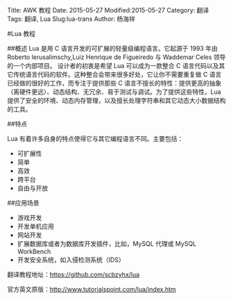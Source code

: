 Title: AWK 教程
Date: 2015-05-27
Modified:2015-05-27
Category: 翻译
Tags: 翻译, Lua
Slug:lua-trans
Author: 杨海祥

#Lua 教程

##概述
Lua 是用 C 语言开发的可扩展的轻量级编程语言。它起源于 1993 年由 Roberto lerusalimschy,Luiz Henrique de Figueiredo 与 Waddemar Celes 领导的一个内部项目。
设计者的初衷是希望 Lua 可以成为一款整合 C 语言代码以及其它传统语言代码的软件。这种整合会带来很多好处，它让你不需要重复做 C 语言已经做的很好的工作，而专注于提供那些 C 语言不擅长的特性：提供更高的抽象（离硬件更远）、动态结构、无冗余、易于测试与调试。为了提供这些特性，Lua 提供了安全的环境、动态内存管理，以及擅长处理字符串和其它动态大小数据结构的工具。

##特点

Lua 有着许多自身的特点使得它与其它编程语言不同。主要包括：  
<ul>
<li>可扩展性</li>  
<li>简单</li>  
<li>高效</li>  
<li>跨平台</li>  
<li>自由与开放</li>  
</ul>  

##应用场景  
<ul>
<li>游戏开发</li>  
<li>开发单机应用</li>  
<li>网站开发</li>  
<li>扩展数据库或者为数据库开发插件，比如，MySQL 代理或 MySQL WorkBench</li>  
<li>开发安全系统，如入侵检测系统（IDS）</li>  
</ul>  




翻译教程地址：<a href = "https://github.com/scbzyhx/lua">https://github.com/scbzyhx/lua</a>

官方英文原版：<a href = "http://www.tutorialspoint.com/lua/index.htm">http://www.tutorialspoint.com/lua/index.htm </a>
